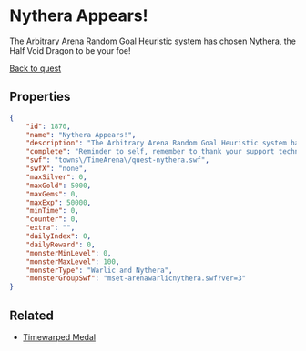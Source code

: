 # Nythera Appears!

The Arbitrary Arena Random Goal Heuristic system has chosen Nythera, the Half Void Dragon to be your foe!

[Back to quest](../quests.md)

## Properties

```json
{
    "id": 1870,
    "name": "Nythera Appears!",
    "description": "The Arbitrary Arena Random Goal Heuristic system has chosen Nythera, the Half Void Dragon to be your foe!",
    "complete": "Reminder to self, remember to thank your support technicians.",
    "swf": "towns\/TimeArena\/quest-nythera.swf",
    "swfX": "none",
    "maxSilver": 0,
    "maxGold": 5000,
    "maxGems": 0,
    "maxExp": 50000,
    "minTime": 0,
    "counter": 0,
    "extra": "",
    "dailyIndex": 0,
    "dailyReward": 0,
    "monsterMinLevel": 0,
    "monsterMaxLevel": 100,
    "monsterType": "Warlic and Nythera",
    "monsterGroupSwf": "mset-arenawarlicnythera.swf?ver=3"
}
```

## Related

- [Timewarped Medal](../items/18514-timewarped-medal.md)

